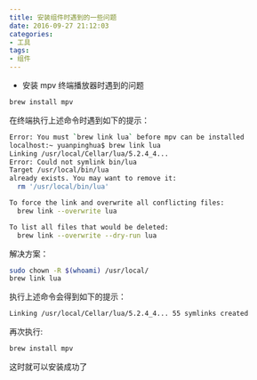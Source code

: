 ```yaml
---
title: 安装组件时遇到的一些问题
date: 2016-09-27 21:12:03
categories: 
- 工具
tags:
- 组件
---
```

* 安装 mpv 终端播放器时遇到的问题
```sh
brew install mpv
```
在终端执行上述命令时遇到如下的提示：
```sh
Error: You must `brew link lua` before mpv can be installed
localhost:~ yuanpinghua$ brew link lua
Linking /usr/local/Cellar/lua/5.2.4_4...
Error: Could not symlink bin/lua
Target /usr/local/bin/lua
already exists. You may want to remove it:
  rm '/usr/local/bin/lua'

To force the link and overwrite all conflicting files:
  brew link --overwrite lua

To list all files that would be deleted:
  brew link --overwrite --dry-run lua
```

解决方案：
```sh
sudo chown -R $(whoami) /usr/local/
brew link lua
```
执行上述命令会得到如下的提示：
```sh
Linking /usr/local/Cellar/lua/5.2.4_4... 55 symlinks created
```
再次执行:
```sh
brew install mpv 
```
这时就可以安装成功了
